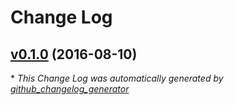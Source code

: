 # Change Log

## [v0.1.0](https://github.com/matheusrocha89/es6-rest-boilerplate/tree/v0.1.0) (2016-08-10)


\* *This Change Log was automatically generated by [github_changelog_generator](https://github.com/skywinder/Github-Changelog-Generator)*